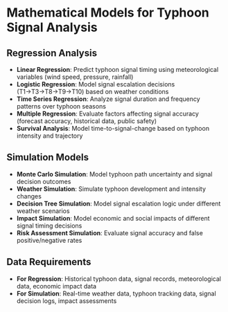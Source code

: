 # Mathematical Models for Typhoon Signal Analysis

## Regression Analysis
- **Linear Regression**: Predict typhoon signal timing using meteorological variables (wind speed, pressure, rainfall)
- **Logistic Regression**: Model signal escalation decisions (T1→T3→T8→T9→T10) based on weather conditions
- **Time Series Regression**: Analyze signal duration and frequency patterns over typhoon seasons
- **Multiple Regression**: Evaluate factors affecting signal accuracy (forecast accuracy, historical data, public safety)
- **Survival Analysis**: Model time-to-signal-change based on typhoon intensity and trajectory

## Simulation Models
- **Monte Carlo Simulation**: Model typhoon path uncertainty and signal decision outcomes
- **Weather Simulation**: Simulate typhoon development and intensity changes
- **Decision Tree Simulation**: Model signal escalation logic under different weather scenarios
- **Impact Simulation**: Model economic and social impacts of different signal timing decisions
- **Risk Assessment Simulation**: Evaluate signal accuracy and false positive/negative rates

## Data Requirements
- **For Regression**: Historical typhoon data, signal records, meteorological data, economic impact data
- **For Simulation**: Real-time weather data, typhoon tracking data, signal decision logs, impact assessments
